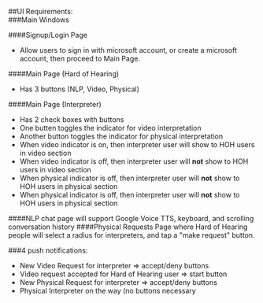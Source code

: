 ##UI Requirements:  
###Main Windows

####Signup/Login Page
* Allow users to sign in with microsoft account, or create a microsoft account, then proceed to Main Page.

####Main Page (Hard of Hearing)
* Has 3 buttons (NLP, Video, Physical)  

####Main Page (Interpreter)
* Has 2 check boxes with buttons
* One butten toggles the indicator for video interpretation
* Another button toggles the indicator for physical interpretation
* When video indicator is on, then interpreter user will show to HOH users in video section
* When video indicator is off, then interpreter user will **not** show to HOH users in video section
* When physical indicator is off, then interpreter user will **not** show to HOH users in physical section
* When physical indicator is off, then interpreter user will **not** show to HOH users in physical section

####NLP chat page will support Google Voice TTS, keyboard, and scrolling conversation history
####Physical Requests Page where Hard of Hearing people will select a radius for interpreters, and tap a "make request" button.

###4 push notifications:

* New Video Request for interpreter => accept/deny buttons  
* Video request accepted for Hard of Hearing user => start button  
* New Physical Request for interpreter => accept/deny buttons  
* Physical Interpreter on the way (no buttons necessary
